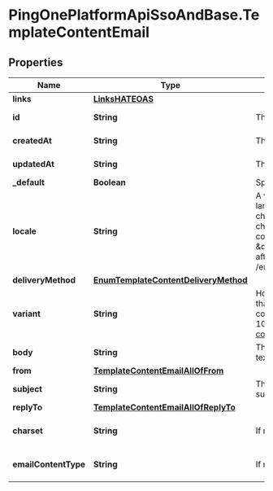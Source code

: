 # PingOnePlatformApiSsoAndBase.TemplateContentEmail

## Properties

Name | Type | Description | Notes
------------ | ------------- | ------------- | -------------
**links** | [**LinksHATEOAS**](LinksHATEOAS.md) |  | [optional] 
**id** | **String** | The template id. | [optional] [readonly] 
**createdAt** | **String** | The time the resource was created. | [optional] [readonly] 
**updatedAt** | **String** | The time the resource was last updated. | [optional] [readonly] 
**_default** | **Boolean** | Specifies whether the template is a predefined default template. | [optional] 
**locale** | **String** | A valid case-insensitive locale, complying with the ISO-639 language code and ISO-3166 country code standards: Two-character language code, for example, \&quot;en\&quot;. Two-character language code followed by a two-character country code, separated by an underscore or dash, for example: \&quot;en_GB\&quot;, \&quot;en-GB\&quot;. Cannot be changed after it is initially set in &#x60;POST /environments/{{envID}}/templates/{{templateName}}/contents&#x60;.  | 
**deliveryMethod** | [**EnumTemplateContentDeliveryMethod**](EnumTemplateContentDeliveryMethod.md) |  | 
**variant** | **String** | Holds the unique user-defined name for each content variant that uses the same template + &#x60;deliveryMethod&#x60; + &#x60;locale&#x60; combination. This property is case insensitive and has a limit of 100 characters. For more information, see [Creating custom contents](https://apidocs.pingidentity.com/pingone/platform/v1/api/#notifications-templates-creating-custom-contents). | [optional] 
**body** | **String** | The email text. Email text cannot be larger than 100 kB. Email text can contain HTML. If supported, this can include variables. | 
**from** | [**TemplateContentEmailAllOfFrom**](TemplateContentEmailAllOfFrom.md) |  | [optional] 
**subject** | **String** | The email&#39;s subject line. Cannot exceed 256 characters. If supported, can include variables. | [optional] 
**replyTo** | [**TemplateContentEmailAllOfReplyTo**](TemplateContentEmailAllOfReplyTo.md) |  | [optional] 
**charset** | **String** | If not specified, &#x60;UTF-8&#x60; is the default value. | [optional] [default to &#39;UTF-8&#39;]
**emailContentType** | **String** | If not specified, &#x60;text/html&#x60; is the default value. | [optional] [default to &#39;text/html&#39;]


